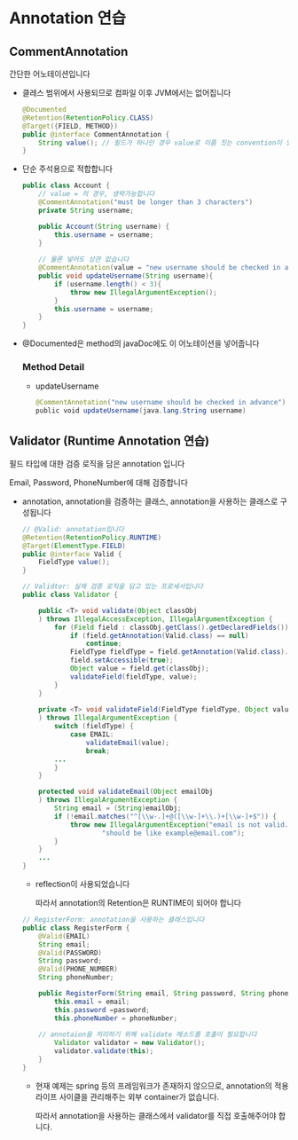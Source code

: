 # Annotation 연습

## CommentAnnotation

간단한 어노테이션입니다

- 클레스 범위에서 사용되므로 컴파일 이후 JVM에서는 없어집니다

    ```java
    @Documented
    @Retention(RetentionPolicy.CLASS)
    @Target({FIELD, METHOD})
    public @interface CommentAnnotation {
        String value(); // 필드가 하나인 경우 value로 이름 짓는 convention이 있습니다
    }
    ```

- 단순 주석용으로 적합합니다

    ```java
    public class Account {
        // value = 의 경우, 생략가능합니다
        @CommentAnnotation("must be longer than 3 characters")
        private String username;

        public Account(String username) {
            this.username = username;
        }
        
        // 물론 넣어도 상관 없습니다
        @CommentAnnotation(value = "new username should be checked in advance")
        public void updateUsername(String username){
            if (username.length() < 3){
                throw new IllegalArgumentException();
            }
            this.username = username;
        }
    }

    ```

- @Documented은 method의 javaDoc에도 이 어노테이션을 넣어줍니다

  ### Method Detail

  - updateUsername

      ```java
      @CommentAnnotation("new username should be checked in advance")
      public void updateUsername(java.lang.String username)
      ```

## Validator (Runtime Annotation 연습)

필드 타입에 대한 검증 로직을 담은 annotation 입니다

Email, Password, PhoneNumber에 대해 검증합니다

- annotation, annotation을 검증하는 클래스, annotation을 사용하는 클래스로 구성됩니다
    ```java
    // @Valid: annotation입니다
    @Retention(RetentionPolicy.RUNTIME)
    @Target(ElementType.FIELD)
    public @interface Valid {
        FieldType value();
    }
    ```

    ```java
    // Validtor: 실제 검증 로직을 담고 있는 프로세서입니다
    public class Validator {

        public <T> void validate(Object classObj
        ) throws IllegalAccessException, IllegalArgumentException {
            for (Field field : classObj.getClass().getDeclaredFields()) {
                if (field.getAnnotation(Valid.class) == null)
                    continue;
                FieldType fieldType = field.getAnnotation(Valid.class).value();
                field.setAccessible(true); 
                Object value = field.get(classObj); 
                validateField(fieldType, value);
            }
        }
        
        private <T> void validateField(FieldType fieldType, Object value
        ) throws IllegalArgumentException {
            switch (fieldType) {
                case EMAIL:
                    validateEmail(value);
                    break;
    	    ...
            }
        }

        protected void validateEmail(Object emailObj
        ) throws IllegalArgumentException {
            String email = (String)emailObj;
            if (!email.matches("^[\\w-.]+@([\\w-]+\\.)+[\\w-]+$")) {
                throw new IllegalArgumentException("email is not valid. " +
                        "should be like example@email.com");
            }
        }
        ...
    }
    ```
    * reflection이 사용되었습니다
      
      따라서 annotation의 Retention은 RUNTIME이 되어야 합니다

    ```java
    // RegisterForm: annotation을 사용하는 클래스입니다
    public class RegisterForm {
        @Valid(EMAIL)
        String email;
        @Valid(PASSWORD)
        String password;
        @Valid(PHONE_NUMBER)
        String phoneNumber;

        public RegisterForm(String email, String password, String phoneNumber) throws IllegalAccessException {
            this.email = email;
            this.password =password;
            this.phoneNumber = phoneNumber;
    	
    	// annotaion을 처리하기 위해 validate 메소드를 호출이 필요합니다
            Validator validator = new Validator();
            validator.validate(this);
        }
    }
    ```
  * 현재 예제는 spring 등의 프레임워크가 존재하지 않으므로, annotation의 적용 라이프 사이클을 관리해주는 외부 container가 없습니다.

    따라서 annotation을 사용하는 클래스에서 validator를 직접 호출해주어야 합니다.
